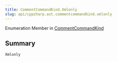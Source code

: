 ```yaml
---
title: CommentCommandKind.Xmlonly
slug: api/cppsharp.ast.commentcommandkind.xmlonly
---
```

Enumeration Member in [CommentCommandKind](/api/cppsharp/ast/commentcommandkind)

## Summary



```csharp
Xmlonly
```

